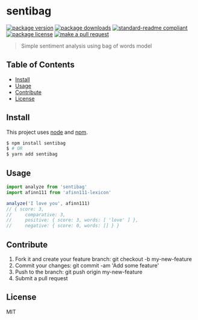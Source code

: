 
# sentibag
[![package version](https://img.shields.io/npm/v/sentibag.svg?style=flat-square)](https://npmjs.org/package/sentibag)
[![package downloads](https://img.shields.io/npm/dm/sentibag.svg?style=flat-square)](https://npmjs.org/package/sentibag)
[![standard-readme compliant](https://img.shields.io/badge/readme%20style-standard-brightgreen.svg?style=flat-square)](https://github.com/RichardLitt/standard-readme)
[![package license](https://img.shields.io/npm/l/sentibag.svg?style=flat-square)](https://npmjs.org/package/sentibag)
[![make a pull request](https://img.shields.io/badge/PRs-welcome-brightgreen.svg?style=flat-square)](http://makeapullrequest.com)

> Simple sentiment analysis using bag of words model

## Table of Contents

- [Install](#install)
- [Usage](#usage)
- [Contribute](#contribute)
- [License](#License)

## Install

This project uses [node](https://nodejs.org) and [npm](https://www.npmjs.com). 

```sh
$ npm install sentibag
$ # OR
$ yarn add sentibag
```

## Usage

```js
import analyze from 'sentibag'
import afinn111 from 'afinn111-lexicon'

analyze('I love you', afinn111)
// { score: 3,
//     comparative: 3,
//     positive: { score: 3, words: [ 'love' ] },
//     negative: { score: 0, words: [] } }

```

## Contribute

1. Fork it and create your feature branch: git checkout -b my-new-feature
2. Commit your changes: git commit -am 'Add some feature'
3. Push to the branch: git push origin my-new-feature 
4. Submit a pull request

## License

MIT
    